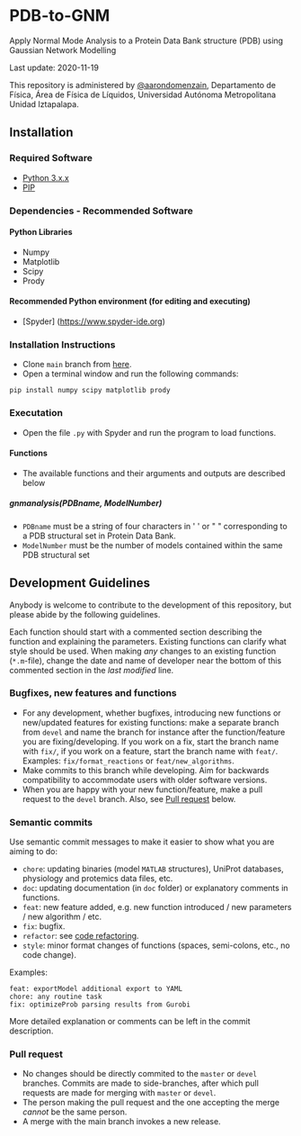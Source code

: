 # PDB-to-GNM
Apply Normal Mode Analysis to a Protein Data Bank structure (PDB) using Gaussian Network Modelling



Last update: 2020-11-19

This repository is administered by [@aarondomenzain](https://github.com/aarondomenzain), Departamento de Física, Área de Física de Líquidos, Universidad Autónoma Metropolitana Unidad Iztapalapa.

## Installation
### Required Software
* [Python 3.x.x](https://www.python.org/downloads/)
* [PIP](https://pip.pypa.io/en/stable/installing/) 
### Dependencies - Recommended Software
#### Python Libraries
* Numpy
* Matplotlib
* Scipy
* Prody
#### Recommended Python environment (for editing and executing)
* [Spyder] (https://www.spyder-ide.org) 
### Installation Instructions
* Clone `main` branch from [here](https://github.com/aarondomenzain/PDB-to-GNM).
* Open a terminal window and run the following commands:
```
pip install numpy scipy matplotlib prody
```
### Executation
* Open the file `.py` with Spyder and run the program to load functions.
#### Functions
* The available functions and their arguments and outputs are described below
##### gnmanalysis(PDBname, ModelNumber)
* `PDBname` must be a string of four characters in ' ' or " " corresponding to a PDB structural set in Protein Data Bank. 
* `ModelNumber` must be the number of models contained within the same PDB structural set


## Development Guidelines

Anybody is welcome to contribute to the development of this repository, but please abide by the following guidelines.

Each function should start with a commented section describing the function and explaining the parameters. Existing functions can clarify what style should be used. When making *any* changes to an existing function (`*.m`-file), change the date and name of developer near the bottom of this commented section in the *last modified* line.

### Bugfixes, new features and functions
* For any development, whether bugfixes, introducing new functions or new/updated features for existing functions: make a separate branch from `devel` and name the branch for instance after the function/feature you are fixing/developing. If you work on a fix, start the branch name with `fix/`, if you work on a feature, start the branch name with `feat/`. Examples: `fix/format_reactions` or `feat/new_algorithms`.
* Make commits to this branch while developing. Aim for backwards compatibility to accommodate users with older software versions.
* When you are happy with your new function/feature, make a pull request to the `devel` branch. Also, see [Pull request](#pull-request) below.

### Semantic commits
Use semantic commit messages to make it easier to show what you are aiming to do:
* `chore`: updating binaries (model `MATLAB` structures), UniProt databases, physiology and protemics data files, etc.
* `doc`: updating documentation (in `doc` folder) or explanatory comments in functions.
* `feat`: new feature added, e.g. new function introduced / new parameters / new algorithm / etc.
* `fix`: bugfix.
* `refactor`: see [code refactoring](https://en.wikipedia.org/wiki/Code_refactoring).
* `style`: minor format changes of functions (spaces, semi-colons, etc., no code change).

Examples:
```
feat: exportModel additional export to YAML
chore: any routine task
fix: optimizeProb parsing results from Gurobi
```
More detailed explanation or comments can be left in the commit description.

### Pull request
* No changes should be directly commited to the `master` or `devel` branches. Commits are made to side-branches, after which pull requests are made for merging with `master` or `devel`.
* The person making the pull request and the one accepting the merge _cannot_ be the same person.
* A merge with the main branch invokes a new release.
